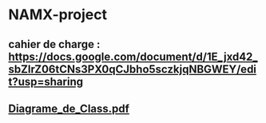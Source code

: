 # NAMX-project

## cahier de charge : https://docs.google.com/document/d/1E_jxd42_sbZlrZ06tCNs3PX0qCJbho5sczkjqNBGWEY/edit?usp=sharing
## [Diagrame_de_Class.pdf](https://github.com/fatimazahraaitlasri/NAMX-project/files/10054965/Diagrame_de_Class.pdf)
